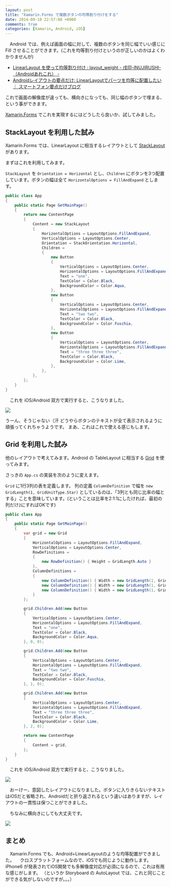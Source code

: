 ```yaml
---
layout: post
title: "Xamarin.Forms で複数ボタンの均等割り付けをする"
date: 2014-09-10 22:57:08 +0900
comments: true
categories: [Xamarin, Android, iOS]
---
```

　Android では、例えば画面の幅に対して、複数のボタンを同じ幅でいい感じに Fill させることができます。(これを均等割り付けというのが正しいのかはよくわかりませんが)
<!--more-->
* [LinearLayout を使って均等割り付け : layout_weight - 戌印-INUJIRUSHI- （Androidあれこれ） -](http://inujirushi123.blog.fc2.com/blog-entry-106.html)
* [Androidレイアウトの要点だけ: LinearLayoutでパーツを均等に配置したい ｜ スマートフォン要点だけブログ](http://blog.imho.jp/2011/08/android-linearlayout.html)

これで画面の解像度が違っても、横向きになっても、同じ幅のボタンで埋まる、という事ができます。


[Xamarin.Forms](http://xamarin.com/forms) でこれを実現するにはどうしたら良いか、試してみました。

## StackLayout を利用した試み

Xamarin.Forms では、LinearLayout に相当するレイアウトとして [StackLayout](http://iosapi.xamarin.com/?link=T%3aXamarin.Forms.StackLayout) があります。

まずはこれを利用してみます。

``StackLayout`` を ``Orientation = Horizontal`` とし、``Children`` にボタンを3つ配置しています。ボタンの幅は全て ``HorizontalOptions = FillAndExpand`` とします。

```csharp App.cs
public class App
{
    public static Page GetMainPage()
    {	
        return new ContentPage
        { 
            Content = new StackLayout
            {
                HorizontalOptions = LayoutOptions.FillAndExpand,
                VerticalOptions = LayoutOptions.Center,
                Orientation = StackOrientation.Horizontal,
                Children = 
                {
                    new Button
                    {
                        VerticalOptions = LayoutOptions.Center,
                        HorizontalOptions = LayoutOptions.FillAndExpand,
                        Text = "one",
                        TextColor = Color.Black,
                        BackgroundColor = Color.Aqua,
                    },
                    new Button
                    {
                        VerticalOptions = LayoutOptions.Center,
                        HorizontalOptions = LayoutOptions.FillAndExpand,
                        Text = "two two",
                        TextColor = Color.Black,
                        BackgroundColor = Color.Fuschia,
                    },   
                    new Button
                    {
                        VerticalOptions = LayoutOptions.Center,
                        HorizontalOptions = LayoutOptions.FillAndExpand,
                        Text = "three three three",
                        TextColor = Color.Black,
                        BackgroundColor = Color.Lime,
                    },
                },
            },
        };
    }
}
```

　これを iOS/Android 双方で実行すると、こうなりました。

![](http://blog.amay077.net/assets/images/posts/xamarin_forms_view_equal_width_and_fill_layouting_01.png)

うーん、そうじゃない（汗
どうやらボタンのテキストが全て表示されるように頑張ってくれちゃうようです。
まあ、これはこれで使える感じもします。

## Grid を利用した試み

他のレイアウトで考えてみます。Android の TableLayout に相当する [Grid](http://iosapi.xamarin.com/?link=T%3aXamarin.Forms.Grid) を使ってみます。

さっきの ``App.cs`` の実装を次のように変えます。

``Grid`` に1行3列の表を定義します。
列の定義 ``ColumnDefinition`` で幅を ``new GridLength(1, GridUnitType.Star)`` としているのは、「3列とも同じ比率の幅とする」ことを意味しています。(ということは比率を2:1:1にしたければ、最初の列だけ``2``にすればOKです)

```csharp App.cs
public class App
{
    public static Page GetMainPage()
    {	
        var grid = new Grid
        {
            HorizontalOptions = LayoutOptions.FillAndExpand,
            VerticalOptions = LayoutOptions.Center,
            RowDefinitions =
            {
                new RowDefinition() { Height = GridLength.Auto }
            },
            ColumnDefinitions = 
            {
                new ColumnDefinition() { Width = new GridLength(1, GridUnitType.Star) },
                new ColumnDefinition() { Width = new GridLength(1, GridUnitType.Star) },
                new ColumnDefinition() { Width = new GridLength(1, GridUnitType.Star) },
            }
        };

        grid.Children.Add(new Button
        {
            VerticalOptions = LayoutOptions.Center,
            HorizontalOptions = LayoutOptions.FillAndExpand,
            Text = "one",
            TextColor = Color.Black,
            BackgroundColor = Color.Aqua,
        }, 0, 0);

        grid.Children.Add(new Button
        {
            VerticalOptions = LayoutOptions.Center,
            HorizontalOptions = LayoutOptions.FillAndExpand,
            Text = "two two",
            TextColor = Color.Black,
            BackgroundColor = Color.Fuschia,
        }, 1, 0);

        grid.Children.Add(new Button
        {
            VerticalOptions = LayoutOptions.Center,
            HorizontalOptions = LayoutOptions.FillAndExpand,
            Text = "three three three",
            TextColor = Color.Black,
            BackgroundColor = Color.Lime,
        }, 2, 0);

        return new ContentPage
        { 
            Content = grid,
        };
    }
}
```

　これを iOS/Android 双方で実行すると、こうなりました。

![](http://blog.amay077.net/assets/images/posts/xamarin_forms_view_equal_width_and_fill_layouting_02.png)

　おーけー、意図したレイアウトになりました。ボタンに入りきらないテキストはiOSだと省略され、Androidだと折り返されるという違いはありますが、レイアウトの一貫性は保つことができました。

　ちなみに横向きにしても大丈夫です。

![](http://blog.amay077.net/assets/images/posts/xamarin_forms_view_equal_width_and_fill_layouting_03.png)

## まとめ

　Xamarin.Forms でも、Android+LinearLayoutのような均等配置ができました。
　クロスプラットフォームなので、iOSでも同じように動作します。
iPhone6 が発表されてiOS開発でも多解像度対応が必須になるので、これは有用な感じがします。
（というか Storyboard の AutoLayout では、これと同じことができる気がしないのですが。。。）



